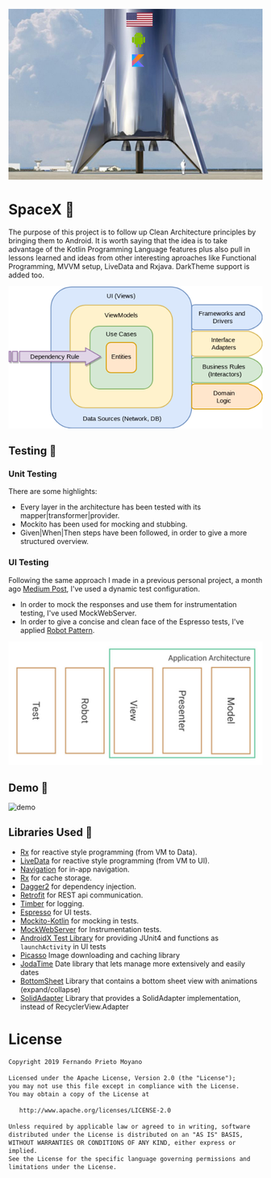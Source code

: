 ![banner](art/spaceX.png)
# SpaceX :rocket:

The purpose of this project is to follow up Clean Architecture principles by bringing them to Android. It is worth saying that the idea is to take advantage of the Kotlin Programming Language features plus also pull in lessons learned and ideas from other interesting aproaches like Functional Programming,
 MVVM setup, LiveData and Rxjava. DarkTheme support is added too.

![structure](art/clean_architecture.png)

## Testing :mag_right:

### Unit Testing

There are some highlights:
* Every layer in the architecture has been tested with its mapper|transformer|provider.
* Mockito has been used for mocking and stubbing.
* Given|When|Then steps have been followed, in order to give a more structured overview.

### UI Testing

Following the same approach I made in a previous personal project, a month ago [Medium Post][post], I've used a dynamic test configuration.
* In order to mock the responses and use them for instrumentation testing, I've used MockWebServer.
* In order to give a concise and clean face of the Espresso tests, I've applied [Robot Pattern][jake].

[post]:  https://medium.com/@f.prieto.moyano/mockwebserver-dagger2-with-style-b5367698ce13
[jake]:  https://academy.realm.io/posts/kau-jake-wharton-testing-robots/

![robot](art/robot_pattern.png)

## Demo :calling:

![demo](art/Demo-SpaceX.gif)


## Libraries Used :blue_book:

* [Rx][0] for reactive style programming (from VM to Data).
* [LiveData][1] for reactive style programming (from VM to UI). 
* [Navigation][2] for in-app navigation. 
* [Rx][3] for cache storage.
* [Dagger2][4] for dependency injection.
* [Retrofit][5] for REST api communication.  
* [Timber][6] for logging.
* [Espresso][7] for UI tests.
* [Mockito-Kotlin][8] for mocking in tests.
* [MockWebServer][9] for Instrumentation tests.
* [AndroidX Test Library][10] for providing JUnit4 and functions as `launchActivity` in UI tests
* [Picasso][11] Image downloading and caching library
* [JodaTime][12] Date library that lets manage more extensively and easily dates
* [BottomSheet][13] Library that contains a bottom sheet view with animations (expand/collapse)
* [SolidAdapter][14] Library that provides a SolidAdapter implementation, instead of RecyclerView.Adapter

[0]:  https://github.com/ReactiveX/RxAndroid
[1]:  https://developer.android.com/topic/libraries/architecture/livedata
[2]:  https://developer.android.com/topic/libraries/architecture/navigation/
[3]:  https://github.com/ReactiveX/RxAndroid
[4]:  https://github.com/google/dagger
[5]:  https://github.com/square/retrofit
[6]:  https://github.com/JakeWharton/timber
[7]:  https://developer.android.com/training/testing/espresso/
[8]:  https://github.com/nhaarman/mockito-kotlin
[9]:  https://github.com/square/okhttp/tree/master/mockwebserver
[10]: https://github.com/android/android-test
[11]: https://square.github.io/picasso/
[12]: https://github.com/JodaOrg/joda-time
[13]: https://github.com/qhutch/BottomSheetLayout
[14]: https://github.com/EranBoudjnah/solid

#  License

    Copyright 2019 Fernando Prieto Moyano

    Licensed under the Apache License, Version 2.0 (the "License");
    you may not use this file except in compliance with the License.
    You may obtain a copy of the License at

       http://www.apache.org/licenses/LICENSE-2.0

    Unless required by applicable law or agreed to in writing, software
    distributed under the License is distributed on an "AS IS" BASIS,
    WITHOUT WARRANTIES OR CONDITIONS OF ANY KIND, either express or implied.
    See the License for the specific language governing permissions and
    limitations under the License.